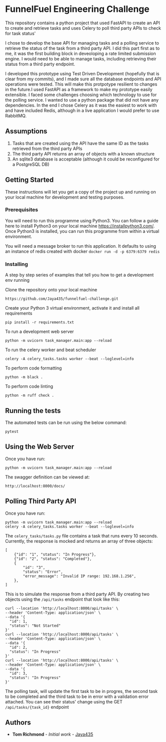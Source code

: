 # FunnelFuel Engineering Challenge

This repository contains a python project that used FastAPI to create an API to create and retrieve tasks and uses
Celery to poll third party APIs to check for task status'

I chose to develop the base API for managing tasks and a polling service to retrieve the status of the task from a third
party API. I did this part first as to me, it was the first building block in deveoloping a rate limited submission
engine. I would need to be able to manage tasks, including retrieving their status from a third party endpoint.

I developed this prototype using Test Driven Development (hopefully that is clear from my commits), and I made sure all
the database endpoints and API operations were tested. This will make this protpotype resilient to changes in the 
future.I used FastAPI as a framework to make my prototype easily extensible. I faced some challenges choosing which 
technology to use for the polling service. I wanted to use a python package that did not have any dependencies. In the
end I chose Celery as it was the easiest to work with and have included Redis, although in a live application I would
prefer to use RabbitMQ.

## Assumptions

1. Tasks that are created using the API have the same ID as the tasks retrieved from the third party APIs
2. The third party API returns an array of objects with a known structure
4. An sqlite3 database is acceptable (although it could be reconfigured for a PostgreSQL DB)

## Getting Started

These instructions will let you get a copy of the project up and running on your local machine for
development and testing purposes. 

### Prerequisites

You will need to run this programme using Python3. You can follow a guide here to install Python3
on your local machine https://installpython3.com/. Once Python3 is installed, you can run this
programme from within a virtual environment.

You will need a message broker to run this application. It defaults to using an instance of redis created with docker
`docker run -d -p 6379:6379 redis`

### Installing

A step by step series of examples that tell you how to get a development env running

Clone the repository onto your local machine
```shell
https://github.com/Jaya435/funnelfuel-challenge.git
```
Create your Python 3 virtual environment, activate it and install all requirements
```shell
pip install -r requirements.txt
```

To run a development web server
```shell
python -m uvicorn task_manager.main:app --reload
```

To run the celery worker and beat scheduler
```shell
celery -A celery_tasks.tasks worker --beat --loglevel=info
```

To perform code formatting
```shell
python -m black .
```
To perform code linting
```shell
python -m ruff check .
```

## Running the tests

The automated tests can be run using the below command:
```shell
pytest
```

## Using the Web Server
Once you have run:
```shell
python -m uvicorn task_manager.main:app --reload
```
The swagger definition can be viewed at:
```shell
http://localhost:8000/docs/
```

## Polling Third Party API
Once you have run:
```shell
python -m uvicorn task_manager.main:app --reload
celery -A celery_tasks.tasks worker --beat --loglevel=info
```
The `celery_tasks/tasks.py` file contains a task that runs every 10 seconds. Currently, the response is mocked and returns an array of three objects:
```shell
[
    {"id": "1", "status": "In Progress"},
    {"id": "2", "status": "Completed"},
    {
        "id": "3",
        "status": "Error",
        "error_message": "Invalid IP range: 192.168.1.256",
    },
]
```
This is to simulate the response from a third party API.
By creating two objects using the `/api/tasks` endpoint that look like this:
```shell
curl --location 'http://localhost:8000/api/tasks' \
--header 'Content-Type: application/json' \
--data '{
  "id": 1,
  "status": "Not Started"
}'
curl --location 'http://localhost:8000/api/tasks' \
--header 'Content-Type: application/json' \
--data '{
  "id": 2,
  "status": "In Progress"
}'
curl --location 'http://localhost:8000/api/tasks' \
--header 'Content-Type: application/json' \
--data '{
  "id": 3,
  "status": "In Progress"
}'
```
The polling task, will update the first task to be in progres, the second task to be completed and the third task to 
be in error with a validation error attached. You can see their status' change using the GET `/api/tasks/{task_id}`
endpoint

## Authors

* **Tom Richmond** - *Initial work* - [Jaya435](https://github.com/Jaya435/)
